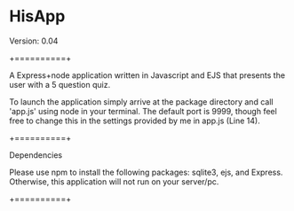 # HisApp

Version: 0.04

+==========+

A Express+node application written in Javascript and EJS that presents the user with a 5 question quiz.

To launch the application simply arrive at the package directory and call 'app.js' using node in your terminal. The default port is 9999, though feel free to change this in the settings provided by me in app.js (Line 14).

+==========+

Dependencies

Please use npm to install the following packages: sqlite3, ejs, and Express. Otherwise,
this application will not run on your server/pc.

+==========+
